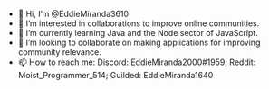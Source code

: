 - 👋 Hi, I’m @EddieMiranda3610
- 👀 I’m interested in collaborations to improve online communities.
- 🌱 I’m currently learning Java and the Node sector of JavaScript.
- 💞️ I’m looking to collaborate on making applications for improving community relevance.
- 📫 How to reach me: Discord: EddieMiranda2000#1959; Reddit: Moist_Programmer_514; Guilded: EddieMiranda1640

<!---
EddieMiranda3610/EddieMiranda3610 is a ✨ special ✨ repository because its `README.md` (this file) appears on your GitHub profile.
You can click the Preview link to take a look at your changes.
--->
